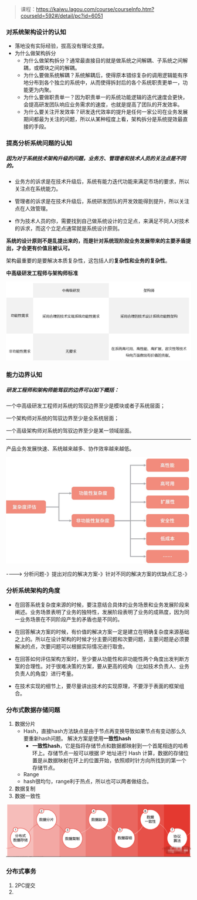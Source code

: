 > 课程：https://kaiwu.lagou.com/course/courseInfo.htm?courseId=592#/detail/pc?id=6051

### 对系统架构设计的认知

- 落地没有实际经验，拔高没有理论支撑。
- 为什么做架构拆分 
  - 为什么做架构拆分？通常最直接目的就是做系统之间解耦、子系统之间解耦，或模块之间的解耦。
  - 为什么要做系统解耦？系统解耦后，使得原本错综复杂的调用逻辑能有序地分布到各个独立的系统中，从而使得拆封后的各个系统职责更单一，功能更为内聚。
  - 为什么要做职责单一？因为职责单一的系统功能逻辑的迭代速度会更快，会提高研发团队响应业务需求的速度，也就是提高了团队的开发效率。
  - 为什么要关注开发效率？研发迭代效率的提升是任何一家公司在业务发展期间都最为关注的问题，所以从某种程度上看，架构拆分是系统提效最直接的手段。

### 提高分析系统问题的认知

##### 因为对于系统技术架构升级的问题，业务方、管理者和技术人员的关注点是不同的。

- 业务方的诉求是在技术升级后，系统有能力迭代功能来满足市场的要求，所以关注点在系统能力。

- 管理者的诉求是在技术升级后，系统研发团队的开发效能得到提升，所以关注点在人效管理。

- 作为技术人员的你，需要找到自己做系统设计的立足点，来满足不同人对技术的诉求，而这个立足点通常就是系统设计原则。

  

**系统的设计原则不是乱提出来的，而是针对系统现阶段业务发展带来的主要矛盾提出，才会更有价值且被认可。** 



架构最重要的是要解决本质复杂性，这包括人的**复杂性和业务的复杂性**。

**中高级研发工程师与架构师标准**

![image-20210102230538835](assets/image-20210102230538835.png)

### 能力边界认知

##### 研发工程师和架构师能驾驭的边界可以如下概括：

一个中高级研发工程师对系统的驾驭边界至少是模块或者子系统层面；

一个架构师对系统的驾驭边界至少是全系统层面；

一个高级架构师对系统的驾驭边界至少是某一领域层面。

---

产品业务发展快速、系统越来越多、协作效率越来越低。

![image-20210102233352526](assets/image-20210102233352526.png)

----> 分析问题-》提出对应的解决方案-》针对不同的解决方案的优缺点汇总-》

### 分析系统架构的角度

- 在回答系统复杂度来源的时候，要注意结合具体的业务场景和业务发展阶段来阐述。业务场景表明了业务的独特性，发展阶段表明了业务的成熟度，因为同一业务场景在不同阶段产生的矛盾也是不同的。

- 在回答解决方案的时候，有价值的解决方案一定是建立在明确复杂度来源基础之上的。所以在设计架构的时候才分主要问题和次要问题，主要问题是必须要解决的点，次要问题可以根据实际情况进行取舍。

- 在回答如何评估架构方案时，至少要从功能性和非功能性两个角度出发判断方案的合理性。对于很难决策的方案，要从更高的视角（比如技术负责人、业务负责人的角度）进行考量。

- 在技术实现的细节上，要尽量讲出技术的实现原理，不要浮于表面的框架组合。



### 分布式数据存储问题

1. 数据分片
   - Hash，直接hash方法缺点是由于节点再变换导致如果节点有变动那么久要重新hash问题。 解决方案是使用**一致性hash**
     - **一致性hash**，它是指将存储节点和数据都映射到一个首尾相连的哈希环上。存储节点一般可以根据 IP 地址进行 Hash 计算，数据的存储位置是从数据映射在环上的位置开始，依照顺时针方向所找到的第一个存储节点。
   - Range
   - hash很均匀，range利于热点，所以也可以两者做结合。
2. 数据复制
3. 数据一致性

![image-20210120215719904](assets/image-20210120215719904.png)



### 分布式事务

1. 2PC提交
2. 